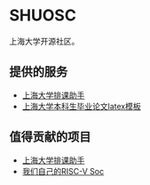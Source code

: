 # SHUOSC

上海大学开源社区。

## 提供的服务

- [上海大学排课助手](https://xk.shuosc.com/)
- [上海大学本科生毕业论文latex模板](https://github.com/shuosc/SHU-Bachelor-Thesis-OSC)

## 值得贡献的项目

- [上海大学排课助手](https://github.com/shuosc/shu-scheduling-helper)
- [我们自己的RISC-V Soc](https://github.com/shuosc/shuorv)
